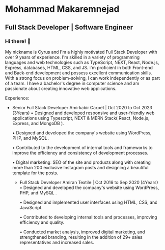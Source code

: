 
<h1>Mohammad Makaremnejad</h1> 
<h2> Full Stack Developer | Software Engineer​ </h2>

### Hi there! 👋
My nickname is Cyrus and I'm a highly motivated Full Stack Developer with over 9 years of experience.
I'm skilled in a variety of programming languages and web technologies such as TypeScript, NEXT, React, Node.js, Express, databases, HTML, CSS, and JS.
I'm proficient in both Front-end and Back-end development and possess excellent communication skills. With a strong focus on problem-solving, I can work independently or as part of a team.
I have a bachelor's degree in computer science and am passionate about creating innovative web applications.

Experience:

- Senior Full Stack Developer
  Amirkabir Carpet | Oct 2020 to Oct 2023 (3Years)
  • Designed and developed responsive and user-friendly web applications using Typescript, NEXT & MERN Stack( React, Node.js, Express, and MongoDB ).

  • Designed and developed the company's website using WordPress, PHP, and MySQL .

  • Contributed to the development of internal tools and frameworks to improve the efficiency and consistency of development processes.

  • Digital marketing: SEO of the site and products along with creating more than 200 exclusive Instagram posts and designing a beautiful template for the posts.


  - Full Stack Developer
    Amiran Textile | Oct 2016 to Sep 2020 (4Years)
    • Designed and developed the company's website using WordPress, PHP, and MySQL .

    • Designed and implemented user interfaces using HTML, CSS, and JavaScript.

    • Contributed to developing internal tools and processes, improving efficiency and quality.

    • Conducted market analysis, improved digital marketing, and strengthened branding, resulting in the addition of 29+ sales representatives and increased sales.


